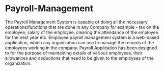 # Payroll-Management
The Payroll Management System is capable of doing all the necessary operations/functions that are done in any Company for example - tax on the employee,
salary of the employee, clearing the attendance of the employee for the next year etc.
Employee payroll management system is a web-based application, which any organization can use to manage the records of the employees working in the company.
Payroll Application has been designed to for the purpose of maintaining details of various employees, their allowances and deductions 
that need to be given to the employees of the organization.
